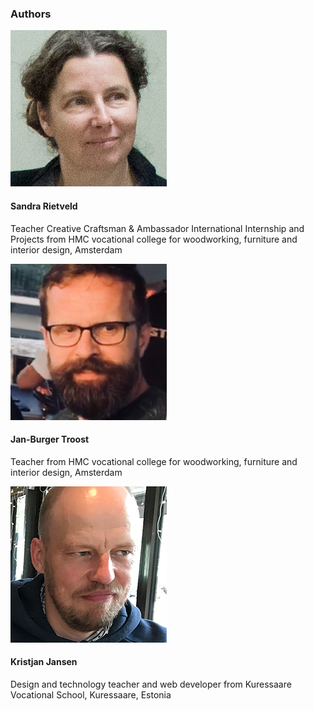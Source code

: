 ### Authors

<div class="grid" style="--cols: 100px 1fr">

<img src="../images/team/netherlands_sandrarietveld.jpg" />

<div>

  #### Sandra Rietveld

  Teacher Creative Craftsman & Ambassador International Internship and Projects from HMC vocational college for woodworking, furniture and interior design, Amsterdam

</div>

<img src="../images/team/netherlands_janburgertroost.jpg" />

<div>

  #### Jan-Burger Troost

  Teacher from HMC vocational college for woodworking, furniture and interior design, Amsterdam

</div>


<img src="../images/team/estonia_kristjanjansen.jpg" />

<div>

  #### Kristjan Jansen

  Design and technology teacher and web developer from Kuressaare Vocational School, Kuressaare, Estonia

</div>